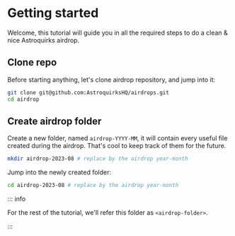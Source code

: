 # Getting started

Welcome, this tutorial will guide you in all the required steps to do a clean & nice Astroquirks
airdrop.

## Clone repo

Before starting anything, let's clone airdrop repository, and jump into it:

```bash
git clone git@github.com:AstroquirksHQ/airdrops.git
cd airdrop
```

## Create airdrop folder

Create a new folder, named `airdrop-YYYY-MM`, it will contain every useful file created during the airdrop.
That's cool to keep track of them for the future.

```bash
mkdir airdrop-2023-08 # replace by the airdrop year-month
```

Jump into the newly created folder:

```bash
cd airdrop-2023-08 # replace by the airdrop year-month
```

::: info

For the rest of the tutorial, we'll refer this folder as `<airdrop-folder>`.

:::

<!-- ## Old tutorial (TODO: write this cleanly) -->
<!---->
<!-- - ---- OSMO ----- -->
<!---->
<!-- PREPARE TMP ADDRESS -- create tmp address on kplr -- send fund for airdrop tx fees to tmp address -->
<!---->
<!-- WITHDRAW COMMISSION (MULTISIG) -- craft withdraw tx -- sign & broadcast withdraw tx -- send airdrop tokens to tmp address -->
<!---->
<!-- SWAP TO AIRDROP TOKEN -- swap commission to airdrop token -->
<!---->
<!-- AIRDROP -- snapshot delegators -->
<!---->
<!-- ```bash -->
<!-- # from validatool -->
<!-- pipenv shell -->
<!-- export PYTHONPATH=$PYTHONPATH:$(pwd) -->
<!-- ./bin/validatool delegators --to-csv delegators.csv --osmosis-node <https://osmosis-mainnet-rpc.allthatnode.com:1317> -->
<!-- ``` -->
<!---->
<!-- -- compute airdrop distribution -->
<!---->
<!-- ```bash -->
<!-- ./bin/validatool airdrop \\ -->
<!--   --from-csv <snapshot.csv> \\ -->
<!--   --amount <total-amount-to-airdrop> \\ -->
<!--   --min <min-amount-to-be-in-the-airdrop> \\ -->
<!--   --remove-superfluid \\ -->
<!--   --osmosis-node <https://osmosis-mainnet-rpc.allthatnode.com:1317> \\ -->
<!--   --to-csv <output.csv> -->
<!-- ``` -->
<!---->
<!-- -- craft tx airdrop -->
<!---->
<!-- ********************IMPORTANT******************** register denomination for your token in src/token.py -->
<!---->
<!-- - - sign & broadcast airdrop tx -->
<!---->
<!-- ```bash -->
<!-- ./bin/validatool craft-airdrop-tx \\ -->
<!--   --from-csv <distribution.csv> \\ -->
<!--   --token <token> \\ -->
<!--   --memo "Quirky Reward #<n> - From Astroquirks with love <3" \\ -->
<!--   --from-address <sender-address> \\ -->
<!--   > airdrop-tx.json -->
<!-- ``` -->
<!---->
<!-- ```bash -->
<!-- osmosisd tx sign airdrop-tx.json --chain-id osmosis-1 --from AstroquirksTmpAddress2 --node <https://rpc.osmosis.zone:443> --sign-mode amino-json -->
<!-- ``` -->
<!---->
<!-- ```bash -->
<!-- osmosisd tx broadcast airdrop-tx-signed.json --node <https://rpc.osmosis.zone:443> -->
<!-- ``` -->
<!---->
<!-- - send back what’s left yodo yodo -->
<!---->
<!-- on **************quirky_rewards************** now: -->
<!---->
<!-- - go to src/token -->
<!-- - edit the script to put proper tx hash in script + ensure proper node -->
<!---->
<!-- ```bash -->
<!-- python gen_data.py -->
<!-- ``` -->
<!---->
<!-- then update manually the data.json file and struggle with JSON indenting -->
<!---->
<!-- - ---- STARGAZE ----- PREPARE TMP ADDRESS -- create tmp address (stars1emfa3gzm0u3yclcsmkc0assmakwv5nlyj9jqk2) -- send fund for airdrop tx fees to tmp address -->
<!---->
<!-- WITHDRAW COMMISSION (MULTISIG) -- craft withdraw tx -- sign & broadcast withdraw tx -- send airdrop tokens to tmp address -->
<!---->
<!-- SWAP TO AIRDROP TOKEN -- swap commission to airdrop token -->
<!---->
<!-- AIRDROP -- snapshot delagators (done) -- Tranform STARS address to OSMO address <--- NEW -- compute airdrop distribution -- craft tx airdrop -->
<!---->
<!-- - - sign & broadcast airdrop tx -->
